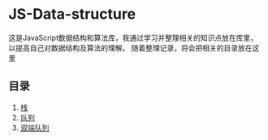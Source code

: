# JS-Data-structure
这是JavaScript数据结构和算法库，我通过学习并整理相关的知识点放在库里，以提高自己对数据结构及算法的理解。
随着整理记录，将会把相关的目录放在这里

## 目录

1. [栈](https://github.com/dreamITGirl/JS-Data-structure/blob/main/JS/Stack.js)
2. [队列](https://github.com/dreamITGirl/JS-Data-structure/blob/main/JS/Queue.js)
3. [双端队列](https://github.com/dreamITGirl/JS-Data-structure/blob/main/JS/Deque.js)
